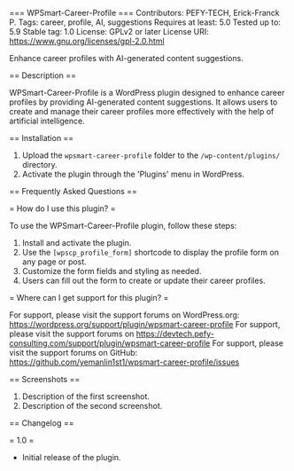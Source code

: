 === WPSmart-Career-Profile ===
Contributors: PEFY-TECH, Erick-Franck P.
Tags: career, profile, AI, suggestions
Requires at least: 5.0
Tested up to: 5.9
Stable tag: 1.0
License: GPLv2 or later
License URI: https://www.gnu.org/licenses/gpl-2.0.html

Enhance career profiles with AI-generated content suggestions.

== Description ==

WPSmart-Career-Profile is a WordPress plugin designed to enhance career profiles by providing AI-generated content suggestions. It allows users to create and manage their career profiles more effectively with the help of artificial intelligence.

== Installation ==

1. Upload the `wpsmart-career-profile` folder to the `/wp-content/plugins/` directory.
2. Activate the plugin through the 'Plugins' menu in WordPress.

== Frequently Asked Questions ==

= How do I use this plugin? =

To use the WPSmart-Career-Profile plugin, follow these steps:
1. Install and activate the plugin.
2. Use the `[wpscp_profile_form]` shortcode to display the profile form on any page or post.
3. Customize the form fields and styling as needed.
4. Users can fill out the form to create or update their career profiles.

= Where can I get support for this plugin? =

For support, please visit the support forums on WordPress.org: https://wordpress.org/support/plugin/wpsmart-career-profile
For support, please visit the support forums on https://devtech.pefy-consulting.com/support/plugin/wpsmart-career-profile
For support, please visit the support forums on GitHub: https://github.com/yemanlin1st1/wpsmart-career-profile/issues

== Screenshots ==

1. Description of the first screenshot.
2. Description of the second screenshot.

== Changelog ==

= 1.0 =
* Initial release of the plugin.

